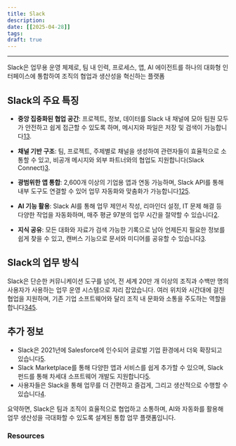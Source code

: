 ```yaml
---
title: Slack
description: 
date: [[2025-04-28]]
tags: 
draft: true
---
```



---
Slack은 업무용 운영 체제로, 팀 내 인력, 프로세스, 앱, AI 에이전트를 하나의 대화형 인터페이스에 통합하여 조직의 협업과 생산성을 혁신하는 플랫폼
## Slack의 주요 특징
- **중앙 집중화된 협업 공간**: 프로젝트, 정보, 데이터를 Slack 내 채널에 모아 팀원 모두가 안전하고 쉽게 접근할 수 있도록 하며, 메시지와 파일은 저장 및 검색이 가능합니다[1](https://slack.com/intl/ko-kr/help/articles/115004071768-Slack%EC%9D%B4%EB%9E%80-%EB%AC%B4%EC%97%87%EC%9D%B8%EA%B0%80%EC%9A%94-)[3](https://slack.com/intl/ko-kr/resources/why-use-slack/what-is-slack-and-how-does-it-work).
    
- **채널 기반 구조**: 팀, 프로젝트, 주제별로 채널을 생성하여 관련자들이 효율적으로 소통할 수 있고, 비공개 메시지와 외부 파트너와의 협업도 지원합니다(Slack Connect)[3](https://slack.com/intl/ko-kr/resources/why-use-slack/what-is-slack-and-how-does-it-work).
    
- **광범위한 앱 통합**: 2,600개 이상의 기업용 앱과 연동 가능하며, Slack API를 통해 내부 도구도 연결할 수 있어 업무 자동화와 맞춤화가 가능합니다[1](https://slack.com/intl/ko-kr/help/articles/115004071768-Slack%EC%9D%B4%EB%9E%80-%EB%AC%B4%EC%97%87%EC%9D%B8%EA%B0%80%EC%9A%94-)[2](https://slack.com/intl/ko-kr)[5](https://slack.com/intl/ko-kr/about).
    
- **AI 기능 활용**: Slack AI를 통해 업무 제안서 작성, 리마인더 설정, IT 문제 해결 등 다양한 작업을 자동화하며, 매주 평균 97분의 업무 시간을 절약할 수 있습니다[2](https://slack.com/intl/ko-kr).
    
- **지식 공유**: 모든 대화와 자료가 검색 가능한 기록으로 남아 언제든지 필요한 정보를 쉽게 찾을 수 있고, 캔버스 기능으로 문서와 미디어를 공유할 수 있습니다[3](https://slack.com/intl/ko-kr/resources/why-use-slack/what-is-slack-and-how-does-it-work).
    

## Slack의 업무 방식

Slack은 단순한 커뮤니케이션 도구를 넘어, 전 세계 20만 개 이상의 조직과 수백만 명의 사용자가 사용하는 업무 운영 시스템으로 자리 잡았습니다. 여러 위치와 시간대에 걸친 협업을 지원하며, 기존 기업 소프트웨어와 달리 조직 내 문화와 소통을 주도하는 역할을 합니다[3](https://slack.com/intl/ko-kr/resources/why-use-slack/what-is-slack-and-how-does-it-work)[4](https://slack.com/intl/ko-kr/resources/why-use-slack/what-is-slack-kr)[5](https://slack.com/intl/ko-kr/about).

## 추가 정보
- Slack은 2021년에 Salesforce에 인수되어 글로벌 기업 환경에서 더욱 확장되고 있습니다[5](https://slack.com/intl/ko-kr/about).
- Slack Marketplace를 통해 다양한 앱과 서비스를 쉽게 추가할 수 있으며, Slack 펀드를 통해 차세대 소프트웨어 개발도 지원합니다[5](https://slack.com/intl/ko-kr/about).
- 사용자들은 Slack을 통해 업무를 더 간편하고 즐겁게, 그리고 생산적으로 수행할 수 있습니다[4](https://slack.com/intl/ko-kr/resources/why-use-slack/what-is-slack-kr).

요약하면, Slack은 팀과 조직이 효율적으로 협업하고 소통하며, AI와 자동화를 활용해 업무 생산성을 극대화할 수 있도록 설계된 통합 업무 플랫폼입니다.





### Resources
